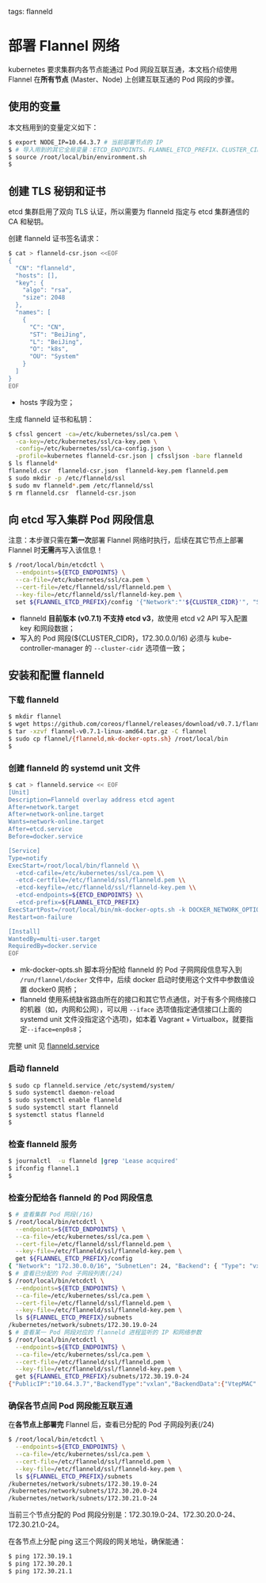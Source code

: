 <!-- toc -->

tags: flanneld

# 部署 Flannel 网络

kubernetes 要求集群内各节点能通过 Pod 网段互联互通，本文档介绍使用 Flannel 在**所有节点** (Master、Node) 上创建互联互通的 Pod 网段的步骤。

## 使用的变量

本文档用到的变量定义如下：

``` bash
$ export NODE_IP=10.64.3.7 # 当前部署节点的 IP
$ # 导入用到的其它全局变量：ETCD_ENDPOINTS、FLANNEL_ETCD_PREFIX、CLUSTER_CIDR
$ source /root/local/bin/environment.sh
$
```

## 创建 TLS 秘钥和证书

etcd 集群启用了双向 TLS 认证，所以需要为 flanneld 指定与 etcd 集群通信的 CA 和秘钥。

创建 flanneld 证书签名请求：

``` bash
$ cat > flanneld-csr.json <<EOF
{
  "CN": "flanneld",
  "hosts": [],
  "key": {
    "algo": "rsa",
    "size": 2048
  },
  "names": [
    {
      "C": "CN",
      "ST": "BeiJing",
      "L": "BeiJing",
      "O": "k8s",
      "OU": "System"
    }
  ]
}
EOF
```

+ hosts 字段为空；

生成 flanneld 证书和私钥：

``` bash
$ cfssl gencert -ca=/etc/kubernetes/ssl/ca.pem \
  -ca-key=/etc/kubernetes/ssl/ca-key.pem \
  -config=/etc/kubernetes/ssl/ca-config.json \
  -profile=kubernetes flanneld-csr.json | cfssljson -bare flanneld
$ ls flanneld*
flanneld.csr  flanneld-csr.json  flanneld-key.pem flanneld.pem
$ sudo mkdir -p /etc/flanneld/ssl
$ sudo mv flanneld*.pem /etc/flanneld/ssl
$ rm flanneld.csr  flanneld-csr.json
```

## 向 etcd 写入集群 Pod 网段信息

注意：本步骤只需在**第一次**部署 Flannel 网络时执行，后续在其它节点上部署 Flannel 时**无需**再写入该信息！

``` bash
$ /root/local/bin/etcdctl \
  --endpoints=${ETCD_ENDPOINTS} \
  --ca-file=/etc/kubernetes/ssl/ca.pem \
  --cert-file=/etc/flanneld/ssl/flanneld.pem \
  --key-file=/etc/flanneld/ssl/flanneld-key.pem \
  set ${FLANNEL_ETCD_PREFIX}/config '{"Network":"'${CLUSTER_CIDR}'", "SubnetLen": 24, "Backend": {"Type": "vxlan"}}'
```

+ flanneld **目前版本 (v0.7.1) 不支持 etcd v3**，故使用 etcd v2 API 写入配置 key 和网段数据；
+ 写入的 Pod 网段(${CLUSTER_CIDR}，172.30.0.0/16) 必须与 kube-controller-manager 的 `--cluster-cidr` 选项值一致；

## 安装和配置 flanneld

### 下载 flanneld

``` bash
$ mkdir flannel
$ wget https://github.com/coreos/flannel/releases/download/v0.7.1/flannel-v0.7.1-linux-amd64.tar.gz
$ tar -xzvf flannel-v0.7.1-linux-amd64.tar.gz -C flannel
$ sudo cp flannel/{flanneld,mk-docker-opts.sh} /root/local/bin
$
```

### 创建 flanneld 的 systemd unit 文件

``` bash
$ cat > flanneld.service << EOF
[Unit]
Description=Flanneld overlay address etcd agent
After=network.target
After=network-online.target
Wants=network-online.target
After=etcd.service
Before=docker.service

[Service]
Type=notify
ExecStart=/root/local/bin/flanneld \\
  -etcd-cafile=/etc/kubernetes/ssl/ca.pem \\
  -etcd-certfile=/etc/flanneld/ssl/flanneld.pem \\
  -etcd-keyfile=/etc/flanneld/ssl/flanneld-key.pem \\
  -etcd-endpoints=${ETCD_ENDPOINTS} \\
  -etcd-prefix=${FLANNEL_ETCD_PREFIX}
ExecStartPost=/root/local/bin/mk-docker-opts.sh -k DOCKER_NETWORK_OPTIONS -d /run/flannel/docker
Restart=on-failure

[Install]
WantedBy=multi-user.target
RequiredBy=docker.service
EOF
```

+ mk-docker-opts.sh 脚本将分配给 flanneld 的 Pod 子网网段信息写入到 `/run/flannel/docker` 文件中，后续 docker 启动时使用这个文件中参数值设置 docker0 网桥；
+ flanneld 使用系统缺省路由所在的接口和其它节点通信，对于有多个网络接口的机器（如，内网和公网），可以用 `--iface` 选项值指定通信接口(上面的 systemd unit 文件没指定这个选项)，如本着 Vagrant + Virtualbox，就要指定`--iface=enp0s8`；

完整 unit 见 [flanneld.service](https://github.com/opsnull/follow-me-install-kubernetes-cluster/blob/master/systemd/flanneld.service)

### 启动 flanneld

``` bash
$ sudo cp flanneld.service /etc/systemd/system/
$ sudo systemctl daemon-reload
$ sudo systemctl enable flanneld
$ sudo systemctl start flanneld
$ systemctl status flanneld
$
```

### 检查 flanneld 服务

``` bash
$ journalctl  -u flanneld |grep 'Lease acquired'
$ ifconfig flannel.1
$
```

### 检查分配给各 flanneld 的 Pod 网段信息

``` bash
$ # 查看集群 Pod 网段(/16)
$ /root/local/bin/etcdctl \
  --endpoints=${ETCD_ENDPOINTS} \
  --ca-file=/etc/kubernetes/ssl/ca.pem \
  --cert-file=/etc/flanneld/ssl/flanneld.pem \
  --key-file=/etc/flanneld/ssl/flanneld-key.pem \
  get ${FLANNEL_ETCD_PREFIX}/config
{ "Network": "172.30.0.0/16", "SubnetLen": 24, "Backend": { "Type": "vxlan" } }
$ # 查看已分配的 Pod 子网段列表(/24)
$ /root/local/bin/etcdctl \
  --endpoints=${ETCD_ENDPOINTS} \
  --ca-file=/etc/kubernetes/ssl/ca.pem \
  --cert-file=/etc/flanneld/ssl/flanneld.pem \
  --key-file=/etc/flanneld/ssl/flanneld-key.pem \
  ls ${FLANNEL_ETCD_PREFIX}/subnets
/kubernetes/network/subnets/172.30.19.0-24
$ # 查看某一 Pod 网段对应的 flanneld 进程监听的 IP 和网络参数
$ /root/local/bin/etcdctl \
  --endpoints=${ETCD_ENDPOINTS} \
  --ca-file=/etc/kubernetes/ssl/ca.pem \
  --cert-file=/etc/flanneld/ssl/flanneld.pem \
  --key-file=/etc/flanneld/ssl/flanneld-key.pem \
  get ${FLANNEL_ETCD_PREFIX}/subnets/172.30.19.0-24
{"PublicIP":"10.64.3.7","BackendType":"vxlan","BackendData":{"VtepMAC":"d6:51:2e:80:5c:69"}}
```

### 确保各节点间 Pod 网段能互联互通

在**各节点上部署完** Flannel 后，查看已分配的 Pod 子网段列表(/24)

``` bash
$ /root/local/bin/etcdctl \
  --endpoints=${ETCD_ENDPOINTS} \
  --ca-file=/etc/kubernetes/ssl/ca.pem \
  --cert-file=/etc/flanneld/ssl/flanneld.pem \
  --key-file=/etc/flanneld/ssl/flanneld-key.pem \
  ls ${FLANNEL_ETCD_PREFIX}/subnets
/kubernetes/network/subnets/172.30.19.0-24
/kubernetes/network/subnets/172.30.20.0-24
/kubernetes/network/subnets/172.30.21.0-24
```

当前三个节点分配的 Pod 网段分别是：172.30.19.0-24、172.30.20.0-24、172.30.21.0-24。

在各节点上分配 ping 这三个网段的网关地址，确保能通：

``` bash
$ ping 172.30.19.1
$ ping 172.30.20.1
$ ping 172.30.21.1
```
